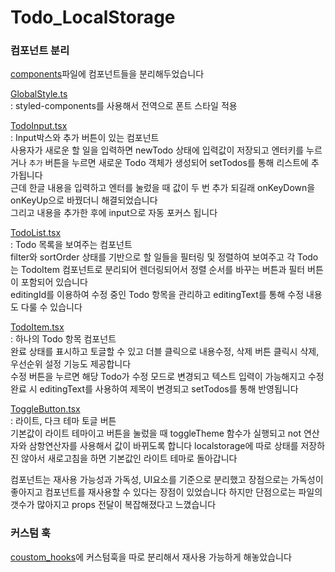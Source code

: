 
# Todo_LocalStorage


### 컴포넌트 분리
[components](./src/components/)파일에 컴포넌트들을 분리해두었습니다

[GlobalStyle.ts](./src/components/GlobalStyle.ts)<br>
: styled-components를 사용해서 전역으로 폰트 스타일 적용

[TodoInput.tsx](./src/components/TodoInput.tsx)<br>
: Input박스와 추가 버튼이 있는 컴포넌트<br>
사용자가 새로운 할 일을 입력하면 newTodo 상태에 입력값이 저장되고 엔터키를 누르거나 ``추가`` 버튼을 누르면 새로운 Todo 객체가 생성되어 setTodos를 통해 리스트에 추가됩니다<br>
근데 한글 내용을 입력하고 엔터를 눌렀을 때 값이 두 번 추가 되길래 onKeyDown을 onKeyUp으로 바꿨더니 해결되었습니다<br>
그리고 내용을 추가한 후에 input으로 자동 포커스 됩니다

[TodoList.tsx](./src/components/TodoList.tsx)<br>
: Todo 목록을 보여주는 컴포넌트<br>
filter와 sortOrder 상태를 기반으로 할 일들을 필터링 및 정렬하여 보여주고 각 Todo는 TodoItem 컴포넌트로 분리되어 렌더링되어서 정렬 순서를 바꾸는 버튼과 필터 버튼이 포함되어 있습니다<br>
editingId를 이용하여 수정 중인 Todo 항목을 관리하고 editingText를 통해 수정 내용도 다룰 수 있습니다

[TodoItem.tsx](./src/components/TodoItem.tsx)<br>
: 하나의 Todo 항목 컴포넌트<br>
완료 상태를 표시하고 토글할 수 있고 더블 클릭으로 내용수정, 삭제 버튼 클릭시 삭제, 우선순위 설정 기능도 제공합니다<br>
수정 버튼을 누르면 해당 Todo가 수정 모드로 변경되고 텍스트 입력이 가능해지고 수정 완료 시 editingText를 사용하여 제목이 변경되고 setTodos를 통해 반영됩니다

[ToggleButton.tsx](./src/components/ToggleButton.tsx)<br>
: 라이트, 다크 테마 토글 버튼<br>
기본값이 라이트 테마이고 버튼을 눌렀을 때 toggleTheme 함수가 실행되고 not 연산자와 삼항연산자를 사용해서 값이 바뀌도록 합니다 localstorage에 따로 상태를 저장하진 않아서 새로고침을 하면 기본값인 라이트 테마로 돌아갑니다

컴포넌트는 재사용 가능성과 가독성, UI요소를 기준으로 분리했고 장점으로는 가독성이 좋아지고 컴포넌트를 재사용할 수 있다는 장점이 있었습니다 하지만 단점으로는 파일의 갯수가 많아지고 props 전달이 복잡해졌다고 느꼈습니다


### 커스텀 훅
[coustom_hooks](./src/custom_hooks/)에 커스텀훅을 따로 분리해서 재사용 가능하게 해놓았습니다



<br>
<br>
<br>

